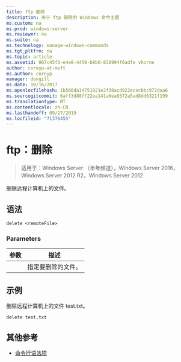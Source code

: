 ```yaml
---
title: ftp 删除
description: 用于 ftp 删除的 Windows 命令主题
ms.custom: na
ms.prod: windows-server
ms.reviewer: na
ms.suite: na
ms.technology: manage-windows-commands
ms.tgt_pltfrm: na
ms.topic: article
ms.assetid: 067c45f3-e4e8-4450-b8b6-836994f6adfe vhorne
author: coreyp-at-msft
ms.author: coreyp
manager: dongill
ms.date: 10/16/2017
ms.openlocfilehash: 1b566da14751921e2f38acd922ececbbc972daa6
ms.sourcegitcommit: 6aff3d88ff22ea141a6ea6572a5ad8dd6321f199
ms.translationtype: MT
ms.contentlocale: zh-CN
ms.lasthandoff: 09/27/2019
ms.locfileid: "71376455"
---
```

# <a name="ftp-delete"></a>ftp：删除

>适用于：Windows Server （半年频道），Windows Server 2016，Windows Server 2012 R2，Windows Server 2012

删除远程计算机上的文件。   
## <a name="syntax"></a>语法  
```  
delete <remoteFile>  
```  
### <a name="parameters"></a>Parameters  

|  参数   |          描述          |
|--------------|-------------------------------|
| <remoteFile> | 指定要删除的文件。 |

## <a name="BKMK_Examples"></a>示例  
删除远程计算机上的文件 test.txt。  
```  
delete test.txt  
```  
## <a name="additional-references"></a>其他参考  
-   [命令行语法项](command-line-syntax-key.md)  

